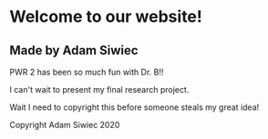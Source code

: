 # Welcome to our website!
## Made by Adam Siwiec

PWR 2 has been so much fun with Dr. B!!

I can't wait to present my  final research project.

Wait I need to copyright this before someone steals my great idea!

Copyright Adam Siwiec 2020
